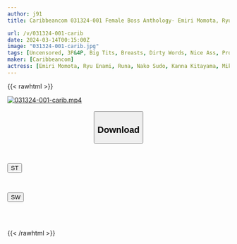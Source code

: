 ```yaml
---
author: j91
title: Caribbeancom 031324-001 Female Boss Anthology- Emiri Momota, Ryu Enami, Luna Nako, Sudo Kanna, Kitayama, Mikan Kururugi

url: /v/031324-001-carib
date: 2024-03-14T00:15:00Z
image: "031324-001-carib.jpg"
tags: [Uncensored, 3P&4P, Big Tits, Breasts, Dirty Words, Nice Ass, Promiscuity, Sexy Legs, Shaved, Slender]
maker: [Caribbeancom]
actress: [Emiri Momota, Ryu Enami, Runa, Nako Sudo, Kanna Kitayama, Mikan Kururugi]
---
```



{{< rawhtml >}}

<div class="video" data-videoid="7R2o1PPyDgTyMA">
    <a href="javascript:;">
        <img src="/v/031324-001-carib/031324-001-carib.jpg" width="WIDTH" height="HEIGHT" alt="031324-001-carib.mp4" loading="lazy">
    </a>
</div>

<script type="text/javascript" src="https://j91.asia/asset/on-demand-st.js"></script>

<br>
  <link rel="stylesheet" href="https://j91.asia/asset/bs5.css">
  
  <center>
  <button class="btn btn-primary" type="button" data-bs-toggle="collapse" data-bs-target=".multi-collapse" aria-expanded="false" aria-controls="multiCollapseExample1 multiCollapseExample2"><h2>Download</h2></button></center>
</p>
<div class="row">
  <div class="col">
    <div class="collapse multi-collapse" id="multiCollapseExample1">
      <div class="card card-body">
	      	      <br>
<div class="buttons">  
<p><a href="https://streamtape.to/v/7R2o1PPyDgTyMA" target="_blank"><button class="btn-hover color-3"><i class="fa fa-download"></i> ST</button></a></p></div>
    </div>
  </div>
</div>
  <div class="col">
    <div class="collapse multi-collapse" id="multiCollapseExample2">
      <div class="card card-body">
	      <br>
<div class="buttons">
<p><a href="https://asnwish.com/3jdf1gozjll7" target="_blank"><button class="btn-hover color-2"><i class="fa fa-download"></i> SW</button></a></p></div>
<br><br>
      </div>
    </div>
  </div>
</div>

{{< /rawhtml >}}